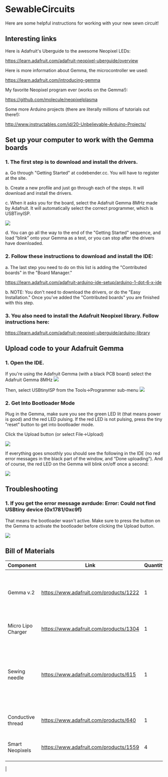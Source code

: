 # SewableCircuits

Here are some helpful instructions for working with your new sewn circuit!

## Interesting links
Here is Adafruit's Uberguide to the awesome Neopixel LEDs:

https://learn.adafruit.com/adafruit-neopixel-uberguide/overview

Here is more information about Gemma, the microcontroller we used:

https://learn.adafruit.com/introducing-gemma

My favorite Neopixel program ever (works on the Gemma!):

https://github.com/molecule/neopixelplasma

Some more Arduino projects (there are literally millions of tutorials out there!):

http://www.instructables.com/id/20-Unbelievable-Arduino-Projects/

## Set up your computer to work with the Gemma boards
### 1. The first step is to download and install the drivers.
a. Go through "Getting Started" at codebender.cc. You will have to register at the site.

b. Create a new profile and just go through each of the steps. It will download and install the drivers.

c. When it asks you for the board, select the Adafruit Gemma 8MHz made by Adafruit. It will 
automatically select the correct programmer, which is USBTinyISP.

<img style="float: center;" src="http://i.imgur.com/S5buZln.png">

d. You can go all the way to the end of the "Getting Started" sequence, and load “blink” 
onto your Gemma as a test, or you can stop after the drivers have downloaded.

### 2. Follow these instructions to download and install the IDE:
a. The last step you need to do on this list is adding the "Contributed boards" in the "Board Manager."

https://learn.adafruit.com/adafruit-arduino-ide-setup/arduino-1-dot-6-x-ide

b. NOTE: You don't need to download the drivers, or do the "Easy Installation." 
Once you've added the "Contributed boards" you are finished with this step.

### 3. You also need to install the Adafruit Neopixel library. Follow instructions here:
https://learn.adafruit.com/adafruit-neopixel-uberguide/arduino-library


## Upload code to your Adafruit Gemma
### 1. Open the IDE. 
If you're using the Adafruit Gemma (with a black PCB board) select the Adafruit Gemma 8MHz
<img style="float: center;" src="http://i.imgur.com/3GkGfS3.gif">

Then, select USBtinyISP from the Tools->Programmer sub-menu
<img style="float: center;" src="http://i.imgur.com/Xevq4UI.gif">

### 2. Get Into Bootloader Mode
Plug in the Gemma, make sure you see the green LED lit (that means power is good) 
and the red LED pulsing. If the red LED is not pulsing, press the tiny "reset" button 
to get into bootloader mode. 

Click the Upload button (or select File->Upload)

<img style="float: center;" src="http://i.imgur.com/5tnWT6L.gif">

If everything goes smoothly you should see the following in the IDE (no red error 
messages in the black part of the window, and “Done uploading”). And of course, 
the red LED on the Gemma will blink on/off once a second:

<img style="float: center;" src="http://i.imgur.com/tG64X0A.gif">

## Troubleshooting
### 1. If you get the error message avrdude: Error: Could not find USBtiny device (0x1781/0xc9f)
That means the bootloader wasn't active. Make sure to press the button on the Gemma to 
activate the bootloader before clicking the Upload button.

<img style="float: center;" src="http://i.imgur.com/L84yl3p.gif">


## Bill of Materials
| Component | Link | Quantity  | Cost | Description |
| ------------- | ------------- | ------------- | ------------- | ------------- |
| Gemma v.2  | https://www.adafruit.com/products/1222  | 1  | $9.95 | The microcontroller. For this version we used Adafruit's version of the Gemma |
| Micro Lipo Charger| https://www.adafruit.com/products/1304  | 1  | $5.95 | This is for recharging your LithiumIon battery. |
| Sewing needle | https://www.adafruit.com/products/615 | 1 | $1.95 | You really only need one needle, but they're usually sold in packs. Needles with eyes  works well with the conductive thread. |
| Conductive thread | https://www.adafruit.com/products/640 | 1 | $5.95 | 2-ply thread that connects all of the components. |
| Smart Neopixels | https://www.adafruit.com/products/1559 | 4 | | For this project, each person used 3 Neopixels |
| 
